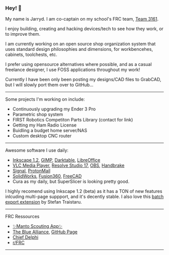 ### Hey! 👋

My name is Jarryd. I am co-captain on my school's FRC team, [Team 3161](team3161.ca).

I enjoy building, creating and hacking devices/tech to see how they work, or to improve them. 

I am currently working on an open source shop organization system that uses standard design philosophies and dimensions, for workbencehes, cabinets, toolchests, etc.

I prefer using opensource alternatives where possible, and as a casual freelance designer, I use FOSS applications throughout my work!

Currently I have been only been posting my designs/CAD files to GrabCAD, but I will slowly port them over to GitHub...

---
Some projects I'm working on include:
- Continuously upgrading my Ender 3 Pro
- Parametric shop system
- FIRST Robotics Competiton Parts Library (contact for link)
- Getting my Ham Radio License
- Buidling a budget home server/NAS
- Custom desktop CNC router

---
Awesome software I use daily:
- [Inkscape 1.2](https://inkscape.org/), [GIMP](https://www.gimp.org/), [Darktable](https://www.darktable.org/), [LibreOffice](https://www.libreoffice.org/)
- [VLC Media Player](https://www.videolan.org/), [Resolve Studio 17](https://www.blackmagicdesign.com/ca/products/davinciresolve), [OBS](https://obsproject.com/), [Handbrake](https://handbrake.fr/)
- [Signal](https://signal.org/), [ProtonMail](https://protonmail.com/)
- [SolidWorks](https://www.solidworks.com/), [Fusion360](https://www.autodesk.ca/en/products/fusion-360/overview), [FreeCAD](https://www.freecadweb.org/)
- Cura as my daily, but SuperSlicer is looking pretty good.

I highly recomend using Inkscape 1.2 (beta) as it has a TON of new features inlcuding multi-page suppport, and it's decently stable. I also love this [batch export extension](https://github.com/StefanTraistaru/batch-export) by Stefan Traistaru.

---
FRC Ressources
- [✨Manto Scouting App✨](https://manto.team3161.ca/)
- [The Blue Alliance](https://www.thebluealliance.com/), [GitHub Page](https://github.com/the-blue-alliance/the-blue-alliance)
- [Chief Delphi](https://www.chiefdelphi.com/)
- [r/FRC](https://reddit.com/r/frc)

---
